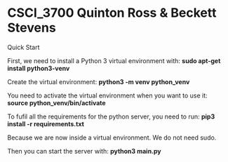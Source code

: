 # CSCI_3700 Quinton Ross & Beckett Stevens
Quick Start

First, we need to install a Python 3 virtual environment with:
**sudo apt-get install python3-venv**

Create the virtual environment:
**python3 -m venv python_venv**

You need to activate the virtual environment when you want to use it:
**source python_venv/bin/activate**

To fufil all the requirements for the python server, you need to run:
**pip3 install -r requirements.txt**

Because we are now inside a virtual environment. We do not need sudo.

Then you can start the server with:
**python3 main.py**
